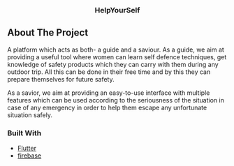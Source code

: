 <!-- PROJECT LOGO -->
<br />
<p align="center">
    <!-- <img src="" alt="Screenshot" width="80" height="80"> -->

  <h3 align="center">HelpYourSelf</h3>
</p>
<!-- ABOUT THE PROJECT -->

## About The Project

A platform which acts as both- a guide and a saviour.
As a guide, we aim at providing a useful tool where women can learn self defence techniques, get knowledge of safety products which they can carry with them during any outdoor trip. All this can be done in their free time and by this they can prepare themselves for future safety.

As a savior, we aim at providing an easy-to-use interface with multiple features which can be used  according to the seriousness of the situation in case of any emergency in order to help them escape any unfortunate situation safely.

### Built With


- [Flutter](https://flutter.dev/)
- [firebase](https://firebase.google.com/)
